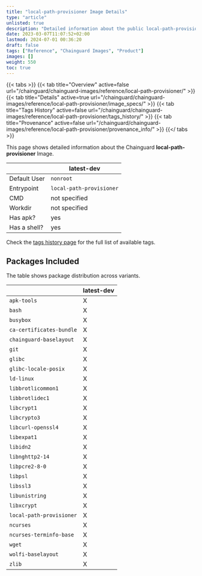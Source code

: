```yaml
---
title: "local-path-provisioner Image Details"
type: "article"
unlisted: true
description: "Detailed information about the public local-path-provisioner Chainguard Image."
date: 2023-03-07T11:07:52+02:00
lastmod: 2024-07-01 00:36:20
draft: false
tags: ["Reference", "Chainguard Images", "Product"]
images: []
weight: 550
toc: true
---
```


{{< tabs >}}
{{< tab title="Overview" active=false url="/chainguard/chainguard-images/reference/local-path-provisioner/" >}}
{{< tab title="Details" active=true url="/chainguard/chainguard-images/reference/local-path-provisioner/image_specs/" >}}
{{< tab title="Tags History" active=false url="/chainguard/chainguard-images/reference/local-path-provisioner/tags_history/" >}}
{{< tab title="Provenance" active=false url="/chainguard/chainguard-images/reference/local-path-provisioner/provenance_info/" >}}
{{</ tabs >}}

This page shows detailed information about the Chainguard **local-path-provisioner** Image.

|              | latest-dev               |
|--------------|--------------------------|
| Default User | `nonroot`                |
| Entrypoint   | `local-path-provisioner` |
| CMD          | not specified            |
| Workdir      | not specified            |
| Has apk?     | yes                      |
| Has a shell? | yes                      |

Check the [tags history page](/chainguard/chainguard-images/reference/local-path-provisioner/tags_history/) for the full list of available tags.

## Packages Included
The table shows package distribution across variants.

|                          | latest-dev |
|--------------------------|------------|
| `apk-tools`              | X          |
| `bash`                   | X          |
| `busybox`                | X          |
| `ca-certificates-bundle` | X          |
| `chainguard-baselayout`  | X          |
| `git`                    | X          |
| `glibc`                  | X          |
| `glibc-locale-posix`     | X          |
| `ld-linux`               | X          |
| `libbrotlicommon1`       | X          |
| `libbrotlidec1`          | X          |
| `libcrypt1`              | X          |
| `libcrypto3`             | X          |
| `libcurl-openssl4`       | X          |
| `libexpat1`              | X          |
| `libidn2`                | X          |
| `libnghttp2-14`          | X          |
| `libpcre2-8-0`           | X          |
| `libpsl`                 | X          |
| `libssl3`                | X          |
| `libunistring`           | X          |
| `libxcrypt`              | X          |
| `local-path-provisioner` | X          |
| `ncurses`                | X          |
| `ncurses-terminfo-base`  | X          |
| `wget`                   | X          |
| `wolfi-baselayout`       | X          |
| `zlib`                   | X          |

